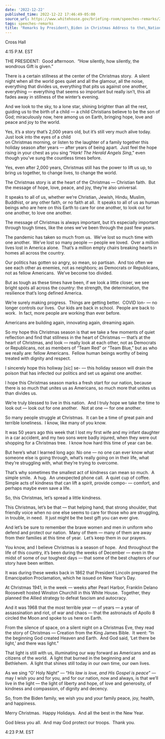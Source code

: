 ```yaml
---
date: '2022-12-22'
published_time: 2022-12-22 17:46:49-05:00
source_url: https://www.whitehouse.gov/briefing-room/speeches-remarks/2022/12/22/remarks-by-president-biden-in-christmas-address-to-the-nation/
tags: speeches-remarks
title: "Remarks by President\_Biden in Christmas Address to the\_Nation"
---
```

 
Cross Hall

4:15 P.M. EST

THE PRESIDENT:  Good afternoon.  “How silently, how silently, the
wondrous Gift is given.”  
  
There is a certain stillness at the center of the Christmas story.  A
silent night when all the world goes quiet and all the glamour, all the
noise, everything that divides us, everything that pits us against one
another, everything — everything that seems so important but really
isn’t, this all fades away in stillness of the winter’s evening.   
  
And we look to the sky, to a lone star, shining brighter than all the
rest, guiding us to the birth of a child — a child Christians believe to
be the son of God; miraculously now, here among us on Earth, bringing
hope, love and peace and joy to the world.

Yes, it’s a story that’s 2,000 years old, but it’s still very much alive
today.  Just look into the eyes of a child  
on Christmas morning, or listen to the laughter of a family together
this holiday season after years — after years of being apart.  Just feel
the hope rising in your chest as you sing “*Hark! The Herald Angels
Sing*,” even though you’ve sung the countless times before.  
  
Yes, even after 2,000 years, Christmas still has the power to lift us
up, to bring us together, to change lives, to change the world.  
  
The Christmas story is at the heart of the Christmas — Christian faith. 
But the message of hope, love, peace, and joy, they’re also universal.  
  
It speaks to all of us, whether we’re Christian, Jewish, Hindu, Muslim,
Buddhist, or any other faith, or no faith at all.  It speaks to all of
us as human beings who are here on this Earth to care for one another,
to look out for one another, to love one another.  
  
The message of Christmas is always important, but it’s especially
important through tough times, like the ones we’ve been through the past
few years.  
  
The pandemic has taken so much from us.  We’ve lost so much time with
one another.  We’ve lost so many people — people we loved.  Over a
million lives lost in America alone.  That’s a million empty chairs
breaking hearts in homes all across the country.  
  
Our politics has gotten so angry, so mean, so partisan.  And too often
we see each other as enemies, not as neighbors; as Democrats or
Republicans, not as fellow Americans.  We’ve become too divided.  
  
But as tough as these times have been, if we look a little closer, we
see bright spots all across the country: the strength, the
determination, the resilience that’s long defined America.  
  
We’re surely making progress.  Things are getting better.  COVID lon- —
no longer controls our lives.  Our kids are back in school.  People are
back to work.  In fact, more people are working than ever before.  
  
Americans are building again, innovating again, dreaming again.  
  
So my hope this Christmas season is that we take a few moments of quiet
reflection and find that stillness in the heart of Christmas — that’s at
the heart of Christmas, and look — really look at each other, not as
Democrats or Republicans, not as members of “Team Red” or “Team Blue,”
but as who we really are: fellow Americans.  Fellow human beings worthy
of being treated with dignity and respect.  
  
I sincerely hope this holiway \[sic\] se- — this holiday season will
drain the poison that has infected our politics and set us against one
another.  
  
I hope this Christmas season marks a fresh start for our nation, because
there is so much that unites us as Americans, so much more that unites
us than divides us.  
  
We’re truly blessed to live in this nation.  And I truly hope we take
the time to look out — look out for one another.   Not at one — for one
another.  
  
So many people struggle at Christmas.  It can be a time of great pain
and terrible loneliness.  I know, like many of you know.   
  
It was 50 years ago this week that I lost my first wife and my infant
daughter in a car accident, and my two sons were badly injured, when
they were out shopping for a Christmas tree.  I know how hard this time
of year can be.  
  
But here’s what I learned long ago: No one — no one can ever know what
someone else is going through, what’s really going on in their life,
what they’re struggling with, what they’re trying to overcome.  
  
That’s why sometimes the smallest act of kindness can mean so much.  A
simple smile.  A hug.  An unexpected phone call.  A quiet cup of
coffee.  Simple acts of kindness that can lift a spirit, provide compo-
— comfort, and perhaps maybe even save a life.  
  
So, this Christmas, let’s spread a little kindness.  
  
This Christmas, let’s be that — that helping hand, that strong shoulder,
that friendly voice when no one else seems to care for those who are
struggling, in trouble, in need.  It just might be the best gift you can
ever give.  
  
And let’s be sure to remember the brave women and men in uniform who
defend and protect our nation.  Many of them — many of them are away
from their families at this time of year.  Let’s keep them in our
prayers.  
  
You know, and I believe Christmas is a season of hope.  And throughout
the life of this country, it’s been during the weeks of December — even
in the midst of some of our toughest days — that some of the best
chapters of our story have been written.  
  
It was during these weeks back in 1862 that President Lincoln prepared
the Emancipation Proclamation, which he issued on New Year’s Day.  
  
At Christmas 1941, in the week — weeks after Pearl Harbor, Franklin
Delano Roosevelt hosted Winston Churchill in this White House. 
Together, they planned the Allied strategy to defeat fascism and
autocracy.  
  
And it was 1968 that the most terrible year — of years — a year of
assassination and riot, of war and chaos — that the astronauts of Apollo
8 circled the Moon and spoke to us here on Earth.  
  
From the silence of space, on a silent night on a Christmas Eve, they
read the story of Christmas — Creation from the King James Bible.  It
went: “In the beginning God created Heaven and Earth.  And God said,
‘Let there be light,’ and there was light.”  
  
That light is still with us, illuminating our way forward as Americans
and as citizens of the world.  A light that burned in the beginning and
at Bethlehem.  A light that shines still today in our own time, our own
lives.  
  
As we sing “O’ Holy Night” — “*His law is love, and His Gospel is
peace*” — may I wish you and for you, and for our nation, now and
always, is that we’ll live in the light — the light of liberty and hope,
of love and generosity, of kindness and compassion, of dignity and
decency.  
  
So, from the Biden family, we wish you and your family peace, joy,
health, and happiness.  
  
Merry Christmas.  Happy Holidays.  And all the best in the New Year.  
  
God bless you all.  And may God protect our troops.  Thank you.  
  
4:23 P.M. EST  
